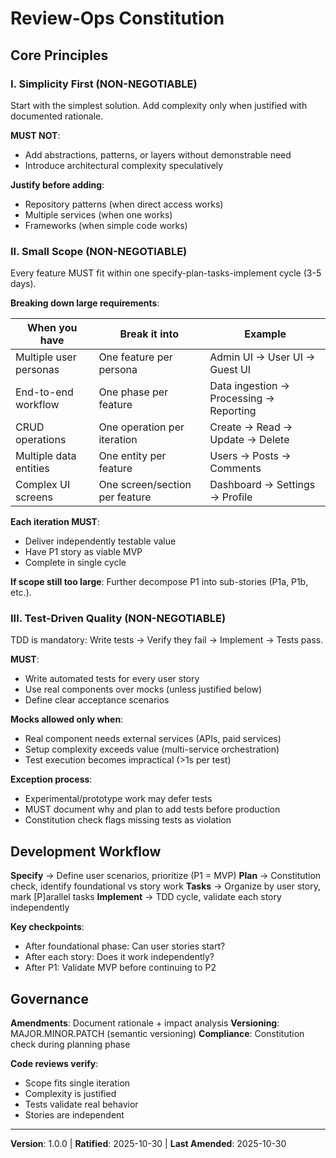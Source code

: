 <!--
SYNC IMPACT: v1.0.0 (Initial) | Ratified: 2025-10-30

Core Principles: 3 (Simplicity First, Small Scope, Test-Driven Quality)
- Merged "Prefer Real Components" into Principle III
- Merged "Incremental Delivery" into Principle II + Development Workflow

Templates Updated:
✅ tasks-template.md - Changed tests from OPTIONAL to MANDATORY (5 locations)
✅ spec-template.md - Already aligned with prioritized stories
✅ plan-template.md - Constitution check section present

Key Changes:
- TDD now mandatory with justified exception process
- Added scope breakdown guidance table in Principle II
- Simplified governance to essentials only
-->

# Review-Ops Constitution

## Core Principles

### I. Simplicity First (NON-NEGOTIABLE)

Start with the simplest solution. Add complexity only when justified with documented rationale.

**MUST NOT**:
- Add abstractions, patterns, or layers without demonstrable need
- Introduce architectural complexity speculatively

**Justify before adding**:
- Repository patterns (when direct access works)
- Multiple services (when one works)
- Frameworks (when simple code works)

### II. Small Scope (NON-NEGOTIABLE)

Every feature MUST fit within one specify-plan-tasks-implement cycle (3-5 days).

**Breaking down large requirements**:

| When you have | Break it into | Example |
|---------------|---------------|---------|
| Multiple user personas | One feature per persona | Admin UI → User UI → Guest UI |
| End-to-end workflow | One phase per feature | Data ingestion → Processing → Reporting |
| CRUD operations | One operation per iteration | Create → Read → Update → Delete |
| Multiple data entities | One entity per feature | Users → Posts → Comments |
| Complex UI screens | One screen/section per feature | Dashboard → Settings → Profile |

**Each iteration MUST**:
- Deliver independently testable value
- Have P1 story as viable MVP
- Complete in single cycle

**If scope still too large**: Further decompose P1 into sub-stories (P1a, P1b, etc.).

### III. Test-Driven Quality (NON-NEGOTIABLE)

TDD is mandatory: Write tests → Verify they fail → Implement → Tests pass.

**MUST**:
- Write automated tests for every user story
- Use real components over mocks (unless justified below)
- Define clear acceptance scenarios

**Mocks allowed only when**:
- Real component needs external services (APIs, paid services)
- Setup complexity exceeds value (multi-service orchestration)
- Test execution becomes impractical (>1s per test)

**Exception process**:
- Experimental/prototype work may defer tests
- MUST document why and plan to add tests before production
- Constitution check flags missing tests as violation

## Development Workflow

**Specify** → Define user scenarios, prioritize (P1 = MVP)
**Plan** → Constitution check, identify foundational vs story work
**Tasks** → Organize by user story, mark [P]arallel tasks
**Implement** → TDD cycle, validate each story independently

**Key checkpoints**:
- After foundational phase: Can user stories start?
- After each story: Does it work independently?
- After P1: Validate MVP before continuing to P2

## Governance

**Amendments**: Document rationale + impact analysis
**Versioning**: MAJOR.MINOR.PATCH (semantic versioning)
**Compliance**: Constitution check during planning phase

**Code reviews verify**:
- Scope fits single iteration
- Complexity is justified
- Tests validate real behavior
- Stories are independent

---

**Version**: 1.0.0 | **Ratified**: 2025-10-30 | **Last Amended**: 2025-10-30
